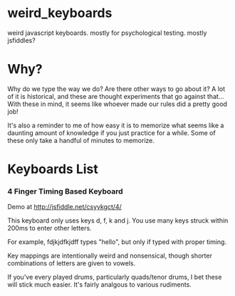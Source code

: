 # weird_keyboards
weird javascript keyboards.  mostly for psychological testing.  mostly jsfiddles?

# Why?
Why do we type the way we do?  Are there other ways to go about it?  A lot of
it is historical, and these are thought experiments that go against that...
With these in mind, it seems like whoever made our rules did a pretty good job!

It's also a reminder to me of how easy it is to memorize what seems like a
daunting amount of knowledge if you just practice for a while. Some of these
only take a handful of minutes to memorize.

# Keyboards List

### 4 Finger Timing Based Keyboard ###
Demo at http://jsfiddle.net/csyykgct/4/

This keyboard only uses keys d, f, k and j. You use many keys struck within
200ms to enter other letters.

For example, fdjkjdfkjdff types "hello", but only if typed with proper timing.

Key mappings are intentionally weird and nonsensical, though shorter
combinations of letters are given to vowels.

If you've every played drums, particularly quads/tenor drums, I bet these will
stick much easier.  It's fairly analgous to various rudiments.
